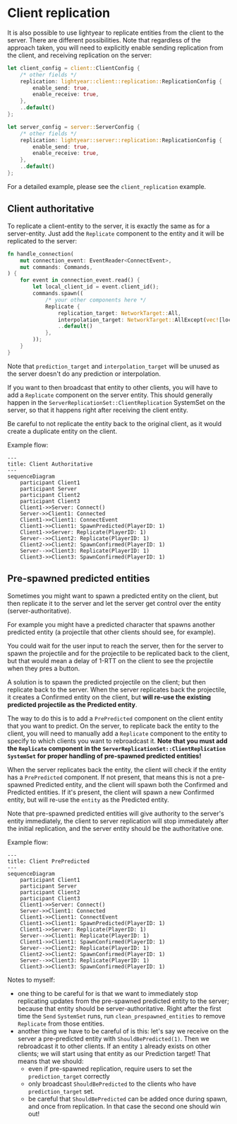 # Client replication

It is also possible to use lightyear to replicate entities from the client to the server.
There are different possibilities. Note that regardless of the approach taken, you will
need to explicitly enable sending replication from the client, and receiving replication
on the server:

```rust
let client_config = client::ClientConfig {
    /* other fields */
    replication: lightyear::client::replication::ReplicationConfig {
        enable_send: true,
        enable_receive: true,
    },
    ..default()
};

let server_config = server::ServerConfig {
    /* other fields */
    replication: lightyear::server::replication::ReplicationConfig {
        enable_send: true,
        enable_receive: true,
    },
    ..default()
};
```

For a detailed example, please see the `client_replication` example.

## Client authoritative

To replicate a client-entity to the server, it is exactly the same as for a server-entity.
Just add the `Replicate` component to the entity and it will be replicated to the server:
```rust
fn handle_connection(
    mut connection_event: EventReader<ConnectEvent>,
    mut commands: Commands,
) {
    for event in connection_event.read() {
        let local_client_id = event.client_id();
        commands.spawn((
            /* your other components here */
            Replicate {
                replication_target: NetworkTarget::All,
                interpolation_target: NetworkTarget::AllExcept(vec![local_client_id]),
                ..default()
            },
        ));
    }
}
```

Note that `prediction_target` and `interpolation_target` will be unused as the server doesn't do any 
prediction or interpolation.

If you want to then broadcast that entity to other clients, you will have to add a `Replicate` component
on the server entity. This should generally happen in the `ServerReplicationSet::ClientReplication` SystemSet on the server, so that it happens right 
after receiving the client entity.

Be careful to not replicate the entity back to the original client, as it would create a duplicate entity on the client.

Example flow:

```mermaid
---
title: Client Authoritative
---
sequenceDiagram
    participant Client1
    participant Server
    participant Client2
    participant Client3
    Client1->>Server: Connect()
    Server->>Client1: Connected
    Client1->>Client1: ConnectEvent
    Client1->>Client1: SpawnPredicted(PlayerID: 1)
    Client1->>Server: Replicate(PlayerID: 1)
    Server-->>Client2: Replicate(PlayerID: 1)
    Client2->>Client2: SpawnConfirmed(PlayerID: 1)
    Server-->>Client3: Replicate(PlayerID: 1)
    Client3->>Client3: SpawnConfirmed(PlayerID: 1)
```

## Pre-spawned predicted entities

Sometimes you might want to spawn a predicted entity on the client, but then replicate it to the server
and let the server get control over the entity (server-authoritative).

For example you might have a predicted character that spawns another predicted entity (a projectile that other clients
should see, for example).

You could wait for the user input to reach the server, then for the server to spawn the projectile and for the projectile
to be replicated back to the client, but that would mean a delay of 1-RTT on the client to see the projectile when they pres
a button.

A solution is to spawn the predicted projectile on the client; but then replicate back to the server.
When the server replicates back the projectile, it creates a Confirmed entity on the client, but
**will re-use the existing predicted projectile as the Predicted entity**.

The way to do this is to add a `PrePredicted` component on the client entity that you want to predict.
On the server, to replicate back the entity to the client, you will need to manually add a `Replicate` component to the entity
to specify to which clients you want to rebroadcast it.
**Note that you must add the `Replicate` component in the `ServerReplicationSet::ClientReplication` `SystemSet` for proper handling of 
pre-spawned predicted entities!**

When the server replicates back the entity, the client will check if the entity has a `PrePredicted` component.
If not present, that means this is not a pre-spawned Predicted entity, and the client will spawn both the Confirmed 
and Predicted entities.
If it's present, the client will spawn a new Confirmed entity, but will re-use the `entity` as the Predicted entity.


Note that pre-spawned predicted entities will give authority to the server's entity immediately, the client to server
replication will stop immediately after the initial replication, and the server entity should be the authoritative one.

Example flow:

```mermaid
---
title: Client PrePredicted
---
sequenceDiagram
    participant Client1
    participant Server
    participant Client2
    participant Client3
    Client1->>Server: Connect()
    Server->>Client1: Connected
    Client1->>Client1: ConnectEvent
    Client1->>Client1: SpawnPredicted(PlayerID: 1)
    Client1->>Server: Replicate(PlayerID: 1)
    Server-->>Client1: Replicate(PlayerID: 1)
    Client1->>Client1: SpawnConfirmed(PlayerID: 1)
    Server-->>Client2: Replicate(PlayerID: 1)
    Client2->>Client2: SpawnConfirmed(PlayerID: 1)
    Server-->>Client3: Replicate(PlayerID: 1)
    Client3->>Client3: SpawnConfirmed(PlayerID: 1)
```


Notes to myself:
- one thing to be careful for is that we want to immediately stop replicating updates from the pre-spawned predicted entity
  to the server; because that entity should be server-authoritative. Right after the first time the `Send` `SystemSet` runs,
  run `clean_prespawned_entities` to remove `Replicate` from those entities.
- another thing we have to be careful of is this: let's say we receive on the server a pre-predicted entity with `ShouldBePredicted(1)`.
  Then we rebroadcast it to other clients. If an entity `1` already exists on other clients; we will start using that entity
  as our Prediction target! That means that we should:
  - even if pre-spawned replication, require users to set the `prediction_target` correctly
  - only broadcast `ShouldBePredicted` to the clients who have `prediction_target` set.
  - be careful that `ShouldBePredicted` can be added once during spawn, and once from replication. In that case the second one should win out!
